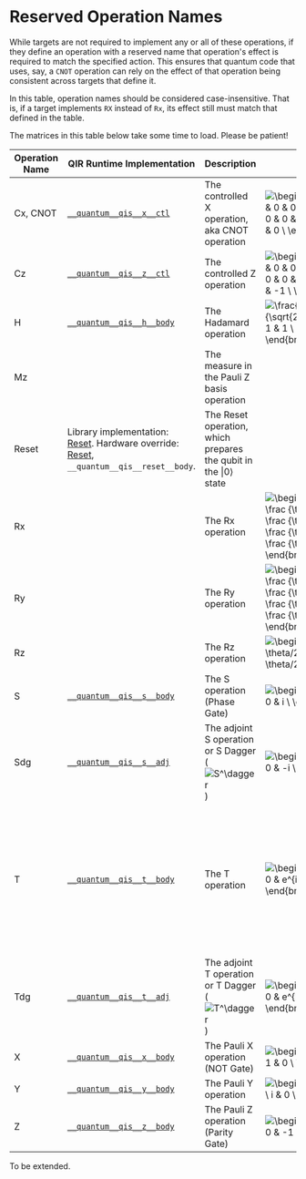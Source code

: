 # Reserved Operation Names

While targets are not required to implement any or all of these operations,
if they define an operation with a reserved name that operation's effect is required
to match the specified action.
This ensures that quantum code that uses, say, a `CNOT` operation can rely on the
effect of that operation being consistent across targets that define it.

In this table, operation names should be considered case-insensitive.
That is, if a target implements `RX` instead of `Rx`, its effect still must match that
defined in the table.

The matrices in this table below take some time to load.
Please be patient!

| Operation Name | QIR Runtime Implementation | Description | Matrix | Notes |
|----------------|-----------------|-------------|-------|-------|
| Cx, CNOT | [`__quantum__qis__x__ctl`](https://github.com/microsoft/qsharp-runtime/blob/5a379fd1c72ea19cb50d6acc501c6896894e96ac/src/Qir/Runtime/lib/QSharpCore/qsharp-core-qis.ll#L256) | The controlled X operation, aka CNOT operation | ![\begin{bmatrix} 1 & 0 & 0 & 0 \\ 0 & 1 & 0 & 0 \\ 0 & 0 & 0 & 1 \\ 0 & 0 & 1 & 0 \\ \end{bmatrix}](https://render.githubusercontent.com/render/math?math=%5Cdisplaystyle+%5Cbegin%7Bbmatrix%7D+1+%26+0+%26+0+%26+0+%5C%5C+0+%26+1+%26+0+%26+0+%5C%5C+0+%26+0+%26+0+%26+1+%5C%5C+0+%26+0+%26+1+%26+0+%5C%5C+%5Cend%7Bbmatrix%7D) |  |
| Cz | [`__quantum__qis__z__ctl`](https://github.com/microsoft/qsharp-runtime/blob/5a379fd1c72ea19cb50d6acc501c6896894e96ac/src/Qir/Runtime/lib/QSharpCore/qsharp-core-qis.ll#L282)  | The controlled Z operation | ![\begin{bmatrix} 1 & 0 & 0 & 0 \\ 0 & 1 & 0 & 0 \\ 0 & 0 & 1 & 0 \\ 0 & 0 & 0 & -1 \\ \end{bmatrix}](https://render.githubusercontent.com/render/math?math=%5Cdisplaystyle+%5Cbegin%7Bbmatrix%7D+1+%26+0+%26+0+%26+0+%5C%5C+0+%26+1+%26+0+%26+0+%5C%5C+0+%26+0+%26+1+%26+0+%5C%5C+0+%26+0+%26+0+%26+-1+%5C%5C+%5Cend%7Bbmatrix%7D) |  |
| H | [`__quantum__qis__h__body`](https://github.com/microsoft/qsharp-runtime/blob/5a379fd1c72ea19cb50d6acc501c6896894e96ac/src/Qir/Runtime/lib/QSharpCore/qsharp-core-qis.ll#L127) | The Hadamard operation | ![\frac{1}{\sqrt{2}}\begin{bmatrix} 1 & 1 \\ 1 & -1 \\ \end{bmatrix}](https://render.githubusercontent.com/render/math?math=%5Cdisplaystyle+%5Cfrac%7B1%7D%7B%5Csqrt%7B2%7D%7D%5Cbegin%7Bbmatrix%7D+1+%26+1+%5C%5C+1+%26+-1+%5C%5C+%5Cend%7Bbmatrix%7D) |  |
| Mz |  | The measure in the Pauli Z basis operation |  |
| Reset | Library implementation: [Reset](https://github.com/microsoft/qsharp-runtime/blob/cff5574d69e7fd9bbdb496b1c4a85fd45723425e/src/Simulation/TargetDefinitions/Decompositions/Reset.qs#L19). Hardware override: [Reset](https://github.com/microsoft/qsharp-runtime/blob/cff5574d69e7fd9bbdb496b1c4a85fd45723425e/src/Simulation/TargetDefinitions/Intrinsic/Reset.qs#L13), `__quantum__qis__reset__body`. | The Reset operation, which prepares the qubit in the \|0⟩ state |  |
| Rx |  | The Rx operation | ![\begin{bmatrix} \cos \frac {\theta} {2} & -i\sin \frac {\theta} {2} \\ -i\sin \frac {\theta} {2} & \cos \frac {\theta} {2} \\ \end{bmatrix}](https://render.githubusercontent.com/render/math?math=%5Cdisplaystyle+%5Cbegin%7Bbmatrix%7D+%5Ccos+%5Cfrac+%7B%5Ctheta%7D+%7B2%7D+%26+-i%5Csin+%5Cfrac+%7B%5Ctheta%7D+%7B2%7D+%5C%5C+-i%5Csin+%5Cfrac+%7B%5Ctheta%7D+%7B2%7D+%26+%5Ccos+%5Cfrac+%7B%5Ctheta%7D+%7B2%7D+%5C%5C+%5Cend%7Bbmatrix%7D) |  |
| Ry |  | The Ry operation | ![\begin{bmatrix} \cos \frac {\theta} {2} & -\sin \frac {\theta} {2} \\ \sin \frac {\theta} {2} & \cos \frac {\theta} {2} \\ \end{bmatrix}](https://render.githubusercontent.com/render/math?math=%5Cdisplaystyle+%5Cbegin%7Bbmatrix%7D+%5Ccos+%5Cfrac+%7B%5Ctheta%7D+%7B2%7D+%26+-%5Csin+%5Cfrac+%7B%5Ctheta%7D+%7B2%7D+%5C%5C+%5Csin+%5Cfrac+%7B%5Ctheta%7D+%7B2%7D+%26+%5Ccos+%5Cfrac+%7B%5Ctheta%7D+%7B2%7D+%5C%5C+%5Cend%7Bbmatrix%7D) |  |
| Rz |  | The Rz operation | ![\begin{bmatrix} e^{-i \theta/2} & 0 \\ 0 & e^{i \theta/2} \\ \end{bmatrix}](https://render.githubusercontent.com/render/math?math=%5Cdisplaystyle+%5Cbegin%7Bbmatrix%7D+e%5E%7B-i+%5Ctheta%2F2%7D+%26+0+%5C%5C+0+%26+e%5E%7Bi+%5Ctheta%2F2%7D+%5C%5C+%5Cend%7Bbmatrix%7D) | |
| S | [`__quantum__qis__s__body`](https://github.com/microsoft/qsharp-runtime/blob/5a379fd1c72ea19cb50d6acc501c6896894e96ac/src/Qir/Runtime/lib/QSharpCore/qsharp-core-qis.ll#L198) | The S operation (Phase Gate)  | ![\begin{bmatrix} 1 & 0 \\ 0 & i \\ \end{bmatrix}](https://render.githubusercontent.com/render/math?math=%5Cdisplaystyle+%5Cbegin%7Bbmatrix%7D+1+%26+0+%5C%5C+0+%26+i+%5C%5C+%5Cend%7Bbmatrix%7D) |  |
| Sdg | [`__quantum__qis__s__adj`](https://github.com/microsoft/qsharp-runtime/blob/5a379fd1c72ea19cb50d6acc501c6896894e96ac/src/Qir/Runtime/lib/QSharpCore/qsharp-core-qis.ll#L204) | The adjoint S operation or S Dagger (![S^\dagger](https://render.githubusercontent.com/render/math?math=%5Cdisplaystyle+S%5E%5Cdagger)) | ![\begin{bmatrix} 1 & 0 \\ 0 & -i \\ \end{bmatrix}](https://render.githubusercontent.com/render/math?math=%5Cdisplaystyle+%5Cbegin%7Bbmatrix%7D+1+%26+0+%5C%5C+0+%26+-i+%5C%5C+%5Cend%7Bbmatrix%7D) |  |
| T | [`__quantum__qis__t__body`](https://github.com/microsoft/qsharp-runtime/blob/5a379fd1c72ea19cb50d6acc501c6896894e96ac/src/Qir/Runtime/lib/QSharpCore/qsharp-core-qis.ll#L224) | The T operation | ![\begin{bmatrix} 1 & 0 \\ 0 & e^{i\pi/4} \\ \end{bmatrix}](https://render.githubusercontent.com/render/math?math=%5Cdisplaystyle+%5Cbegin%7Bbmatrix%7D+1+%26+0+%5C%5C+0+%26+e%5E%7Bi%5Cpi%2F4%7D+%5C%5C+%5Cend%7Bbmatrix%7D) | ![T = \begin{bmatrix} 1 & 0 \\ 0 & e^{i\pi/4} \\ \end{bmatrix} = \begin{bmatrix} 1 & 0 \\ 0 & \frac{1}{\sqrt{2}}+ \frac{1}{\sqrt{2}}i \\ \end{bmatrix}](https://render.githubusercontent.com/render/math?math=%5Cdisplaystyle+T+%3D+%5Cbegin%7Bbmatrix%7D+1+%26+0+%5C%5C+0+%26+e%5E%7Bi%5Cpi%2F4%7D+%5C%5C+%5Cend%7Bbmatrix%7D+%3D+%0A%5Cbegin%7Bbmatrix%7D+1+%26+0+%5C%5C+0+%26+%5Cfrac%7B1%7D%7B%5Csqrt%7B2%7D%7D%2B+%5Cfrac%7B1%7D%7B%5Csqrt%7B2%7D%7Di+%5C%5C+%5Cend%7Bbmatrix%7D) |
| Tdg | [`__quantum__qis__t__adj`](https://github.com/microsoft/qsharp-runtime/blob/5a379fd1c72ea19cb50d6acc501c6896894e96ac/src/Qir/Runtime/lib/QSharpCore/qsharp-core-qis.ll#L230) | The adjoint T operation or T Dagger (![T^\dagger](https://render.githubusercontent.com/render/math?math=%5Cdisplaystyle+T%5E%5Cdagger)) | ![\begin{bmatrix} 1 & 0 \\ 0 & e^{-i\pi/4} \\ \end{bmatrix}](https://render.githubusercontent.com/render/math?math=%5Cdisplaystyle+%5Cbegin%7Bbmatrix%7D+1+%26+0+%5C%5C+0+%26+e%5E%7B-i%5Cpi%2F4%7D+%5C%5C+%5Cend%7Bbmatrix%7D) | See ![T^\dagger](https://render.githubusercontent.com/render/math?math=%5Cdisplaystyle+T%5E%5Cdagger) [here](https://en.wikipedia.org/wiki/Clifford_gates#Building_a_universal_set_of_quantum_gates) |
| X | [`__quantum__qis__x__body`](https://github.com/microsoft/qsharp-runtime/blob/5a379fd1c72ea19cb50d6acc501c6896894e96ac/src/Qir/Runtime/lib/QSharpCore/qsharp-core-qis.ll#L250) | The Pauli X operation (NOT Gate) | ![\begin{bmatrix} 0 & 1 \\ 1 & 0 \\ \end{bmatrix}](https://render.githubusercontent.com/render/math?math=%5Cdisplaystyle+%5Cbegin%7Bbmatrix%7D+0+%26+1+%5C%5C+1+%26+0+%5C%5C+%5Cend%7Bbmatrix%7D) |  |
| Y | [`__quantum__qis__y__body`](https://github.com/microsoft/qsharp-runtime/blob/5a379fd1c72ea19cb50d6acc501c6896894e96ac/src/Qir/Runtime/lib/QSharpCore/qsharp-core-qis.ll#L263) | The Pauli Y operation | ![\begin{bmatrix} 0 & -i \\ i & 0 \\ \end{bmatrix}](https://render.githubusercontent.com/render/math?math=%5Cdisplaystyle+%5Cbegin%7Bbmatrix%7D+0+%26+-i+%5C%5C+i+%26+0+%5C%5C+%5Cend%7Bbmatrix%7D) |  |
| Z | [`__quantum__qis__z__body`](https://github.com/microsoft/qsharp-runtime/blob/5a379fd1c72ea19cb50d6acc501c6896894e96ac/src/Qir/Runtime/lib/QSharpCore/qsharp-core-qis.ll#L276) | The Pauli Z operation (Parity Gate) | ![\begin{bmatrix} 1 & 0 \\ 0 & -1 \\ \end{bmatrix}](https://render.githubusercontent.com/render/math?math=%5Cdisplaystyle+%5Cbegin%7Bbmatrix%7D+1+%26+0+%5C%5C+0+%26+-1+%5C%5C+%5Cend%7Bbmatrix%7D) |  |

To be extended.

